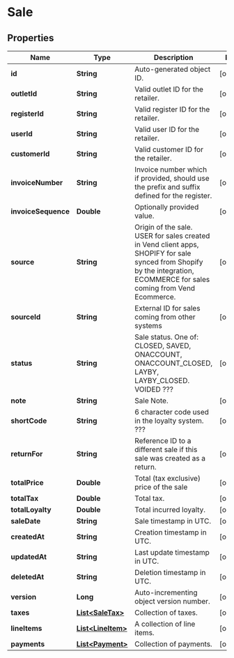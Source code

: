 
# Sale

## Properties
Name | Type | Description | Notes
------------ | ------------- | ------------- | -------------
**id** | **String** | Auto-generated object ID. |  [optional]
**outletId** | **String** | Valid outlet ID for the retailer. |  [optional]
**registerId** | **String** | Valid register ID for the retailer. |  [optional]
**userId** | **String** | Valid user ID for the retailer. |  [optional]
**customerId** | **String** | Valid customer ID for the retailer. |  [optional]
**invoiceNumber** | **String** | Invoice number which if provided, should use the prefix and suffix defined for the register. |  [optional]
**invoiceSequence** | **Double** | Optionally provided value. |  [optional]
**source** | **String** | Origin of the sale. USER for sales created in Vend client apps, SHOPIFY for sale synced from Shopify by the integration, ECOMMERCE for sales coming from Vend Ecommerce. |  [optional]
**sourceId** | **String** | External ID for sales coming from other systems |  [optional]
**status** | **String** | Sale status. One of: CLOSED, SAVED, ONACCOUNT, ONACCOUNT_CLOSED, LAYBY, LAYBY_CLOSED. VOIDED ??? |  [optional]
**note** | **String** | Sale Note. |  [optional]
**shortCode** | **String** | 6 character code used in the loyalty system. ??? |  [optional]
**returnFor** | **String** | Reference ID to a different sale if this sale was created as a return. |  [optional]
**totalPrice** | **Double** | Total (tax exclusive) price of the sale |  [optional]
**totalTax** | **Double** | Total tax. |  [optional]
**totalLoyalty** | **Double** | Total incurred loyalty. |  [optional]
**saleDate** | **String** | Sale timestamp in UTC. |  [optional]
**createdAt** | **String** | Creation timestamp in UTC. |  [optional]
**updatedAt** | **String** | Last update timestamp in UTC. |  [optional]
**deletedAt** | **String** | Deletion timestamp in UTC. |  [optional]
**version** | **Long** | Auto-incrementing object version number. |  [optional]
**taxes** | [**List&lt;SaleTax&gt;**](SaleTax.md) | Collection of taxes. |  [optional]
**lineItems** | [**List&lt;LineItem&gt;**](LineItem.md) | A collection of line items. |  [optional]
**payments** | [**List&lt;Payment&gt;**](Payment.md) | Collection of payments. |  [optional]



